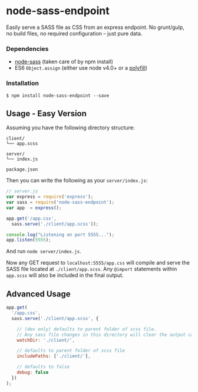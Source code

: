 # node-sass-endpoint

Easily serve a SASS file as CSS from an express endpoint. No grunt/gulp, no build files, no required configuration – just pure data.

### Dependencies

- [node-sass](https://www.npmjs.com/package/node-sass) (taken care of by npm install)
- ES6 `Object.assign` (either use node v4.0+ or a [polyfill](https://www.npmjs.com/package/es6-object-assign))

### Installation

    $ npm install node-sass-endpoint --save

## Usage - Easy Version

Assuming you have the following directory structure:

```
client/
└── app.scss

server/
└── index.js

package.json
```

Then you can write the following as your `server/index.js`:

```javascript
// server.js
var express = require('express');
var sass = require('node-sass-endpoint');
var app  = express();

app.get('/app.css',
  sass.serve('./client/app.scss'));

console.log("Listening on port 5555...");
app.listen(5555);
```

And run `node server/index.js`.

Now any GET request to `localhost:5555/app.css` will compile and serve the SASS file located at `./client/app.scss`. Any `@import` statements within `app.scss` will also be included in the final output.

## Advanced Usage

```javascript
app.get(
  '/app.css',
  sass.serve('./client/app.scss', {

    // (dev only) defaults to parent folder of scss file.
    // Any sass file changes in this directory will clear the output cache.
    watchDir: './client/',

    // defaults to parent folder of scss file
    includePaths: ['./client/'],

    // defaults to false
    debug: false
  })
);
```
